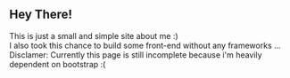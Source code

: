 ## Hey There!

This is just a small and simple site about me :)<br>
I also took this chance to build some front-end without any frameworks ...<br>
Disclamer: Currently this page is still incomplete because i'm heavily dependent on bootstrap :(